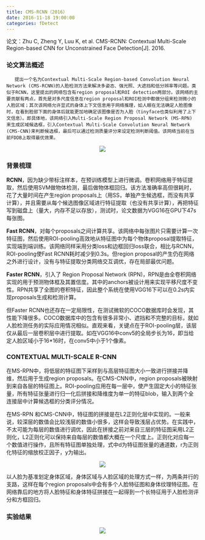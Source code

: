 ```yaml
---
title: CMS-RCNN（2016）
date: 2016-11-18 19:00:00
categories: fDetect
---
```


<script type="text/javascript" src="http://cdn.mathjax.org/mathjax/latest/MathJax.js?config=default"></script>

论文：Zhu C, Zheng Y, Luu K, et al. CMS-RCNN: Contextual Multi-Scale Region-based CNN for Unconstrained Face Detection[J]. 2016.

### 论文算法概述

       提出一个名为Contextual Multi-Scale Region-based Convolution Neural Network (CMS-RCNN)的人脸检测方法来解决多姿态、强光照、大遮挡和低分辨率等问题。类似于RCNN，这里提出的网络包含有region proposal和ROI detection两部分。该网络的主要贡献有两点，首先是对多尺度信息在region proposal和ROI检测中都做分组来检测微小的人脸区域；其次该网络允许显式的身体上下文信息用于网络推理，如人眼在无法确定人脸图像时，在看到脸部下面的身体后就能更加地确定该图像是否为人脸（tinyface也类似利用了上下文信息）。即具体地，该网络引入Multi-Scale Region Proposal Network (MS-RPN) 来生成区域候选框，引入Contextual Multi-Scale Convolution Neural Network (CMS-CNN)来判断候选框，最后可以通过检测质量评分来设定检测判断阈值。该网络当前在当前FDDB上取得最优效果。

<center><img src="{{ site.baseurl }}/images/pdDetect/cmsrcnn1.png"></center>

### 背景梳理

   <strong>RCNN</strong>，因为缺少带标注样本，在预训练模型上进行微调。卷积网络用于特征提取，然后使用SVM做物体检测，最后做物体框回归。该方法准确率高但很耗时，花了大量时间在产生region proposals上（用SS，单独产生候选框，而没有共享计算），并且需要从每个候选图像区域进行特征提取（也没有共享计算），再把特征写到磁盘上（量大，内存不足以存放），测试时，论文数据为VGG16在GPU下47s每张图。

   <strong>Fast RCNN</strong>，对每个proposals之间计算共享。该网络中每张图片只需要计算一次特征图，然后使用ROI-pooling高效地从特征图中为每个物体proposal提取特征，实现端到端训练。该网络同样采用分类loss和边框回归loss联合，相比与RCNN，ROI-pooling使Fast RCNN耗时减少到0.3s。但region proposal的产生仍在网络之外进行设计，没有与特征提取分类网络交互调优，存在局部最优问题。

   <strong>Faster RCNN</strong>，引入了 Region Proposal Network (RPN)，RPN是由全卷积网络实现的用于预测物体框及其置信度。其中的anchors被设计用来实现平移尺度不变性。RPN共享了全图的卷积特征，因此整个系统在使用VGG16下可以在0.2s内实现proposals生成和检测计算。
   
   但Faster RCNN也还存在一定局限性，在测试微软的COCO数据库时会发现，其性能下降很多。COCO数据库中的包含有很多非常小、遮挡和不完整的目标，就如人脸检测任务的实际应用情况相似。直观来看，关键点在于ROI-pooling层，该层仅从最后一层卷积层中进行提取。如在VGG16中conv5的全局步长为16，即当给定人脸区域小于16*16时，在conv5中小于1个像素。

### CONTEXTUAL MULTI-SCALE R-CNN

   在MS-RPN中，将低层的特征图下采样到与高层特征图大小一致进行拼接并降维，然后用于生成region proposals。在CMS-CNN中，region proposals被映射到来自各层的特征图上。ROI-pooling应用在每一层中，使产生固定大小的特征张量，所有特征张量进行归一化后拼接和降维度为单一的特征blob，输入到两个全连接层中计算候选框的分类评分情况。

   在MS-RPN 和CMS-CNN中，特征图的拼接是在L2正则化层中实现的。一般来说，较深层的数值会比较浅层的数值小很多，这样会导致浅层占优势。在实践中，不太可能为每层的数值进行调优，因此在拼接之前对来自三层的特征图采用L2正则化，L2正则化可以保持来自每层的数值都大概在一个尺度上。正则化对应每一个数值进行操作，且所有特征图单独处理，式中d为特征图张量的通道数，r为正则化特征的缩放校正因子，y为输出。

<center><img src="{{ site.baseurl }}/images/pdDetect/cmsrcnn2.png"></center>

   以人脸为基准划定身体区域，身体区域与人脸区域的处理方式一样，为两条并行的支路，这样在每个region proposals中会有多个人脸特征图和身体纹理特征图。在网络靠后的地方将人脸特征和身体特征拼接在一起得到一个长特征用于人脸检测评分和方框回归。

### 实验结果

<center><img src="{{ site.baseurl }}/images/pdDetect/cmsrcnn3.png"></center>



